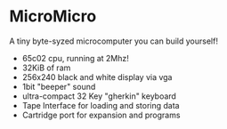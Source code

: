# MicroMicro
A tiny byte-syzed microcomputer you can build yourself!
* 65c02 cpu, running at 2Mhz!
* 32KiB of ram
* 256x240 black and white display via vga
* 1bit "beeper" sound
* ultra-compact 32 Key "gherkin" keyboard
* Tape Interface for loading and storing data
* Cartridge port for expansion and programs
